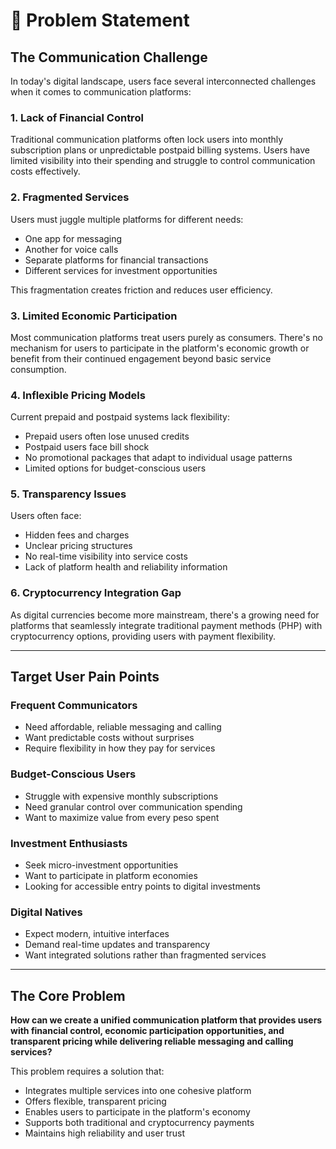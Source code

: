 # 🎯 Problem Statement

## The Communication Challenge

In today's digital landscape, users face several interconnected challenges when it comes to communication platforms:

### 1. **Lack of Financial Control**
Traditional communication platforms often lock users into monthly subscription plans or unpredictable postpaid billing systems. Users have limited visibility into their spending and struggle to control communication costs effectively.

### 2. **Fragmented Services**
Users must juggle multiple platforms for different needs:
- One app for messaging
- Another for voice calls
- Separate platforms for financial transactions
- Different services for investment opportunities

This fragmentation creates friction and reduces user efficiency.

### 3. **Limited Economic Participation**
Most communication platforms treat users purely as consumers. There's no mechanism for users to participate in the platform's economic growth or benefit from their continued engagement beyond basic service consumption.

### 4. **Inflexible Pricing Models**
Current prepaid and postpaid systems lack flexibility:
- Prepaid users often lose unused credits
- Postpaid users face bill shock
- No promotional packages that adapt to individual usage patterns
- Limited options for budget-conscious users

### 5. **Transparency Issues**
Users often face:
- Hidden fees and charges
- Unclear pricing structures
- No real-time visibility into service costs
- Lack of platform health and reliability information

### 6. **Cryptocurrency Integration Gap**
As digital currencies become more mainstream, there's a growing need for platforms that seamlessly integrate traditional payment methods (PHP) with cryptocurrency options, providing users with payment flexibility.

---

## Target User Pain Points

### **Frequent Communicators**
- Need affordable, reliable messaging and calling
- Want predictable costs without surprises
- Require flexibility in how they pay for services

### **Budget-Conscious Users**
- Struggle with expensive monthly subscriptions
- Need granular control over communication spending
- Want to maximize value from every peso spent

### **Investment Enthusiasts**
- Seek micro-investment opportunities
- Want to participate in platform economies
- Looking for accessible entry points to digital investments

### **Digital Natives**
- Expect modern, intuitive interfaces
- Demand real-time updates and transparency
- Want integrated solutions rather than fragmented services

---

## The Core Problem

**How can we create a unified communication platform that provides users with financial control, economic participation opportunities, and transparent pricing while delivering reliable messaging and calling services?**

This problem requires a solution that:
- Integrates multiple services into one cohesive platform
- Offers flexible, transparent pricing
- Enables users to participate in the platform's economy
- Supports both traditional and cryptocurrency payments
- Maintains high reliability and user trust
